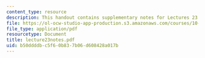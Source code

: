 ```yaml
---
content_type: resource
description: This handout contains supplementary notes for Lectures 23 and 24.
file: https://ol-ocw-studio-app-production.s3.amazonaws.com/courses/10-40-chemical-engineering-thermodynamics-fall-2003/b50ddddbc5f60b837b06d608428a017b_lecture23notes.pdf
file_type: application/pdf
resourcetype: Document
title: lecture23notes.pdf
uid: b50ddddb-c5f6-0b83-7b06-d608428a017b
---
```

